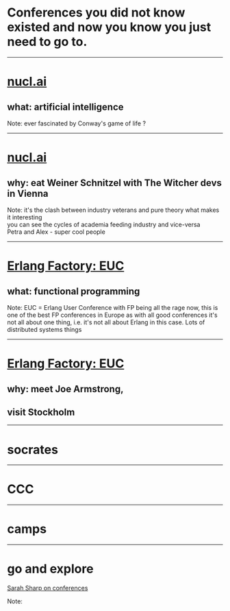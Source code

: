 # Conferences you did not know existed and now you know you just need to go to.

---

# [nucl.ai](http://nucl.ai/)

## what: artificial intelligence

Note: ever fascinated by Conway's game of life ?

---

# [nucl.ai](http://nucl.ai/)
## why: eat Weiner Schnitzel with The Witcher devs in Vienna
Note: it's the clash between industry veterans and pure theory what makes it interesting  
you can see the cycles of academia feeding industry and vice-versa  
Petra and Alex - super cool people  

---

# [Erlang Factory: EUC](http://www.erlang-factory.com/)

## what: functional programming
Note: EUC = Erlang User Conference
with FP being all the rage now, this is one of the best FP conferences in Europe
as with all good conferences it's not all about one thing, i.e. it's not all about Erlang in this case. Lots of distributed systems things

---

# [Erlang Factory: EUC](http://www.erlang-factory.com/)

## why: meet Joe Armstrong, 
## visit Stockholm

---

# socrates

---

# CCC

---

# camps

---

# go and explore

[Sarah Sharp on conferences](http://sarah.thesharps.us/2016/02/02/first-timers-guide-to-foss-conferences/)

Note: 
